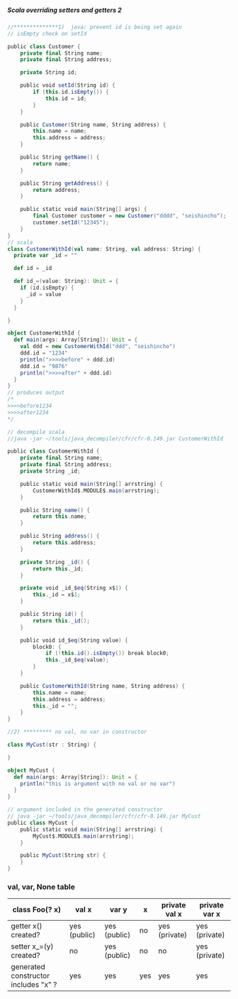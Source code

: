 ##### Scala overriding setters and getters 2
```scala
//**************1)  java: prevent id is being set again
// isEmpty check on setId

public class Customer {
    private final String name;
    private final String address;

    private String id;

    public void setId(String id) {
        if (this.id.isEmpty()) {
            this.id = id;
        }
    }

    public Customer(String name, String address) {
        this.name = name;
        this.address = address;
    }

    public String getName() {
        return name;
    }

    public String getAddress() {
        return address;
    }

    public static void main(String[] args) {
        final Customer customer = new Customer("dddd", "seishincho");
        customer.setId("12345");
    }
}
// scala
class CustomerWithId(val name: String, val address: String) {
  private var _id = ""

  def id = _id

  def id_=(value: String): Unit = {
    if (id.isEmpty) {
      _id = value
    }
  }

}

object CustomerWithId {
  def main(args: Array[String]): Unit = {
    val ddd = new CustomerWithId("ddd", "seishincho")
    ddd.id = "1234"
    println(">>>>before" + ddd.id)
    ddd.id = "9876"
    println(">>>>after" + ddd.id)
  }
}
// produces output
/*
>>>>before1234
>>>>after1234
*/

// decompile scala
//java -jar ~/tools/java_decompiler/cfr/cfr-0.149.jar CustomerWithId

public class CustomerWithId {
    private final String name;
    private final String address;
    private String _id;

    public static void main(String[] arrstring) {
        CustomerWithId$.MODULE$.main(arrstring);
    }

    public String name() {
        return this.name;
    }

    public String address() {
        return this.address;
    }

    private String _id() {
        return this._id;
    }

    private void _id_$eq(String x$1) {
        this._id = x$1;
    }

    public String id() {
        return this._id();
    }

    public void id_$eq(String value) {
        block0: {
            if (!this.id().isEmpty()) break block0;
            this._id_$eq(value);
        }
    }

    public CustomerWithId(String name, String address) {
        this.name = name;
        this.address = address;
        this._id = "";
    }
}

//2) ********* no val, no var in constructor

class MyCust(str : String) {

}

object MyCust {
  def main(args: Array[String]): Unit = {
    println("this is argument with no val or no var")
  }
}

// argument included in the generated constructor
// java -jar ~/tools/java_decompiler/cfr/cfr-0.149.jar MyCust
public class MyCust {
    public static void main(String[] arrstring) {
        MyCust$.MODULE$.main(arrstring);
    }

    public MyCust(String str) {
    }
}
```

### val, var, None table

| class Foo(? x)                       | val x        | var y        | x   | private val x | private var x |
|--------------------------------------|--------------|--------------|-----|---------------|---------------|
| getter x() created?                  | yes (public) | yes (public) | no  | yes (private) | yes (private) |
| setter x_=(y) created?               | no           | yes (public) | no  | no            | yes (private) |
| generated constructor includes "x" ? | yes          | yes          | yes | yes           | yes           |